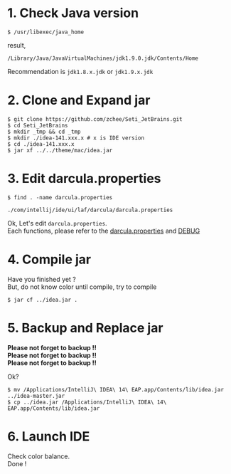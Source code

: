 # 1. Check Java version

```
$ /usr/libexec/java_home
```

result,
```
/Library/Java/JavaVirtualMachines/jdk1.9.0.jdk/Contents/Home
```

Recommendation is `jdk1.8.x.jdk` or `jdk1.9.x.jdk`

# 2. Clone and Expand jar

```
$ git clone https://github.com/zchee/Seti_JetBrains.git
$ cd Seti_JetBrains
$ mkdir _tmp && cd _tmp
$ mkdir ./idea-141.xxx.x # x is IDE version
$ cd ./idea-141.xxx.x
$ jar xf ../../theme/mac/idea.jar
```

# 3. Edit darcula.properties

```
$ find . -name darcula.properties

./com/intellij/ide/ui/laf/darcula/darcula.properties
```

Ok, Let's edit `darcula.properties`.    
Each functions, please refer to the [darcula.properties](/properties/darcula.properties) and [DEBUG](DEBUG.md)

# 4. Compile jar

Have you finished yet ?  
But, do not know color until compile, try to compile

```
$ jar cf ../idea.jar .
```

# 5. Backup and Replace jar

**Please not forget to backup !!**  
**Please not forget to backup !!**  
**Please not forget to backup !!**

Ok?
```
$ mv /Applications/IntelliJ\ IDEA\ 14\ EAP.app/Contents/lib/idea.jar ../idea-master.jar
$ cp ../idea.jar /Applications/IntelliJ\ IDEA\ 14\ EAP.app/Contents/lib/idea.jar
```

# 6. Launch IDE
Check color balance.  
Done !
